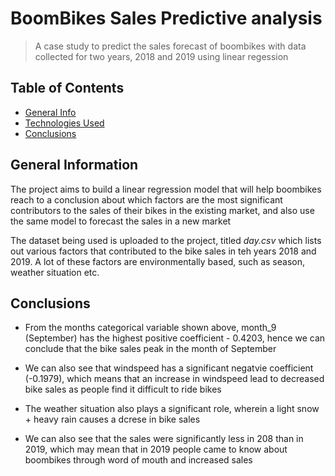 # BoomBikes Sales Predictive analysis
> A case study to predict the sales forecast of boombikes with data collected for two years, 2018 and 2019 using linear regession

## Table of Contents
* [General Info](#general-information)
* [Technologies Used](#technologies-used)
* [Conclusions](#conclusions)

## General Information

The project aims to build a linear regression model that will help boombikes reach to a conclusion about which factors are the most significant contributors to the sales of their bikes in the existing market, and also use the same model to forecast the sales in a new market

The dataset being used is uploaded to the project, titled *day.csv* which lists out various factors that contributed to the bike sales in teh years 2018 and 2019.
A lot of these factors are environmentally based, such as season, weather situation etc.

## Conclusions
- From the months categorical variable shown above, month_9 (September) has the highest positive coefficient - 0.4203, hence we can conclude that the bike sales   peak in the month of September

- We can also see that windspeed has a significant negatvie coefficient (-0.1979), which means that an increase in
  windspeed lead to decreased bike sales as people find it difficult to ride bikes

- The weather situation also plays a significant role, wherein a light snow + heavy rain causes a dcrese in bike sales

- We can also see that the sales were significantly less in 208 than in 2019, which may mean that in 2019 people came to know about boombikes through word of  mouth and increased sales
